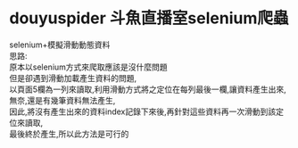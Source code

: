 # douyuspider   斗魚直播室selenium爬蟲
selenium+模擬滑動動態資料<br/>
思路:<br/>
原本以selenium方式來爬取應該是沒什麼問題<br/>
但是卻遇到滑動加載產生資料的問題,<br/>
以頁面5欄為一列來讀取,利用滑動方式將之定位在每列最後一欄,讓資料產生出來,<br/>
無奈,還是有幾筆資料無法產生,<br/>
因此,將沒有產生出來的資料index記錄下來後,再針對這些資料再一次滑動到該定位來讀取,<br/>
最後終於產生,所以此方法是可行的

